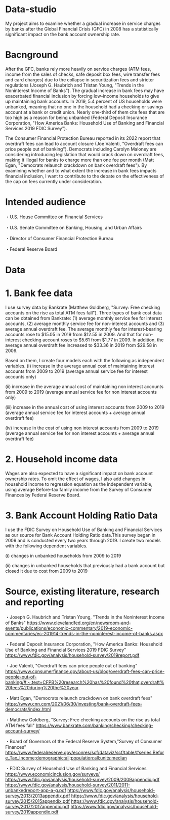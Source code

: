 # Data-studio
  My project aims to examine whether a gradual increase in service charges by banks after the Global Financial Crisis (GFC) in 2008 has a statistically significant impact on the bank account ownership rate.

# Bacnground
  After the GFC, banks rely more heavily on service charges (ATM fees, income from the sales of checks, safe deposit box fees, wire transfer fees and card charges) due to the collapse in securitization fees and stricter regulations (Joseph G. Haubrich and Tristan Young, "Trends in the Noninterest Income of Banks"). The gradual increase in bank fees may have exacerbated financial inclusion by forcing low-income households to give up maintaining bank accounts. In 2019, 5.4 percent of US households were unbanked, meaning that no one in the household had a checking or savings account at a bank or credit union. Nearly one-third of them cite fees that are too high as a reason for being unbanked (Federal Deposit Insurance Corporation, "How America Banks: Household Use of Banking and Financial Services 2019 FDIC Survey"). 

The Consumer Financial Protection Bureau reported in its 2022 report that overdraft fees can lead to account closure (Joe Valenti, "Overdraft fees can price people out of banking"). Democrats including Carolyn Maloney are considering introducing legislation that would crack down on overdraft fees, making it illegal for banks to charge more than one fee per month (Matt Egan, "Democrats relaunch crackdown on bank overdraft fees"). By examining whether and to what extent the increase in bank fees impacts financial inclusion, I want to contribute to the debate on the effectiveness of the cap on fees currently under consideration.

# Intended audience
・U.S. House Committee on Financial Services

・U.S. Senate Committee on Banking, Housing, and Urban Affairs

・Director of Consumer Financial Protection Bureau

・Federal Reserve Board

# Data
# 1. Bank fee data
I use survey data by Bankrate (Matthew Goldberg, "Survey: Free checking accounts on the rise as total ATM fees fall"). Three types of bank cost data can be obtained from Bankrate: (1) average monthly service fee for interest accounts, (2) average monthly service fee for non-interest accounts and (3) average annual overdraft fee. The average monthly fee for interest-bearing accounts rose to $15.05 in 2019 from $12.55 in 2009. And that for non-interest checking account roses to $5.61 from $1.77 in 2009. In addition, the average annual overdraft fee increased to $33.36 in 2019 from $29.58 in 2009.

Based on them, I create four models each with the following as independent variables.
(ⅰ) increase in the average annual cost of maintaining interest accounts from 2009 to 2019
(average annual service fee for interest accounts only)

(ⅱ) increase in the average annual cost of maintaining non interest accounts from 2009 to 2019
(average annual service fee for non interest accounts only)

(ⅲ) increase in the annual cost of using interest accounts from 2009 to 2019
(average annual service fee for interest accounts + average annual overdraft fee)

(ⅳ) increase in the cost of using non interest accounts from 2009 to 2019
(average annual service fee for non interest accounts + average annual overdraft fee)

# 2. Household income data
Wages are also expected to have a significant impact on bank account ownership rates. To omit the effect of wages, I also add changes in household income to regression equation as the independent variable, using average Before-tax family income from the Survey of Consumer Finances by Federal Reserve Board.

# 3. Bank Account Holding Ratio Data
I use the FDIC Survey on Household Use of Banking and Financial Services as our source for Bank Account Holding Ratio data.This survey began in 2009 and is conducted every two years through 2019. I create two models with the following dependent variables.

(ⅰ) changes in unbanked households from 2009 to 2019

(ⅱ) changes in unbanked households that previously had a bank account but closed it due to cost from 2009 to 2019

# Source, existing literature, research and reporting
・Joseph G. Haubrich and Tristan Young, "Trends in the Noninterest Income of Banks"
https://www.clevelandfed.org/en/newsroom-and-events/publications/economic-commentary/2019-economic-commentaries/ec-201914-trends-in-the-noninterest-income-of-banks.aspx

・Federal Deposit Insurance Corporation, "How America Banks: Household Use of Banking and Financial Services 2019 FDIC Survey"
https://www.fdic.gov/analysis/household-survey/2019report.pdf

・Joe Valenti, "Overdraft fees can price people out of banking"
https://www.consumerfinance.gov/about-us/blog/overdraft-fees-can-price-people-out-of-banking/#:~:text=CFPB%20research%20has%20found%20that,overdraft%20fees%20during%20the%20year.

・Matt Egan, "Democrats relaunch crackdown on bank overdraft fees"
https://www.cnn.com/2021/06/30/investing/bank-overdraft-fees-democrats/index.html

・Matthew Goldberg, "Survey: Free checking accounts on the rise as total ATM fees fall"
https://www.bankrate.com/banking/checking/checking-account-survey/

・Board of Governors of the Federal Reserve System,"Survey of Consumer Finances"
https://www.federalreserve.gov/econres/scf/dataviz/scf/table/#series:Before_Tax_Income;demographic:all;population:all;units:median

・FDIC Survey of Household Use of Banking and Financial Services
https://www.economicinclusion.gov/surveys/
https://www.fdic.gov/analysis/household-survey/2009/2009appendix.pdf  
https://www.fdic.gov/analysis/household-survey/2011/2011-unbankedreport-app-a-g.pdf
https://www.fdic.gov/analysis/household-survey/2013/2013appendix.pdf
https://www.fdic.gov/analysis/household-survey/2015/2015appendix.pdf
https://www.fdic.gov/analysis/household-survey/2017/2017appendix.pdf
https://www.fdic.gov/analysis/household-survey/2019appendix.pdf

